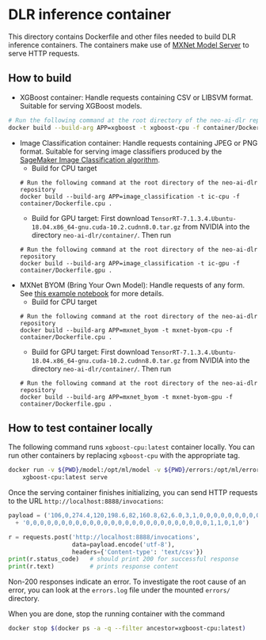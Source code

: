 # DLR inference container

This directory contains Dockerfile and other files needed to build DLR inference containers. The containers make use of [MXNet Model Server](https://github.com/awslabs/mxnet-model-server) to serve HTTP requests.

## How to build
* XGBoost container: Handle requests containing CSV or LIBSVM format. Suitable for serving XGBoost models.
```bash
# Run the following command at the root directory of the neo-ai-dlr repository
docker build --build-arg APP=xgboost -t xgboost-cpu -f container/Dockerfile.cpu .
```
* Image Classification container: Handle requests containing JPEG or PNG format. Suitable for serving image classifiers produced by the [SageMaker Image Classification algorithm](https://docs.aws.amazon.com/sagemaker/latest/dg/image-classification.html).
  - Build for CPU target
  ```
  # Run the following command at the root directory of the neo-ai-dlr repository
  docker build --build-arg APP=image_classification -t ic-cpu -f container/Dockerfile.cpu .
  ```
  - Build for GPU target: First download `TensorRT-7.1.3.4.Ubuntu-18.04.x86_64-gnu.cuda-10.2.cudnn8.0.tar.gz` from NVIDIA into the directory `neo-ai-dlr/container/`. Then run
  ```
  # Run the following command at the root directory of the neo-ai-dlr repository
  docker build --build-arg APP=image_classification -t ic-gpu -f container/Dockerfile.gpu .
  ```
* MXNet BYOM (Bring Your Own Model): Handle requests of any form. See [this example notebook](https://github.com/awslabs/amazon-sagemaker-examples/blob/master/sagemaker-python-sdk/mxnet_mnist/mxnet_mnist_neo.ipynb) for more details.
  - Build for CPU target
  ```
  # Run the following command at the root directory of the neo-ai-dlr repository
  docker build --build-arg APP=mxnet_byom -t mxnet-byom-cpu -f container/Dockerfile.cpu .
  ```
  - Build for GPU target: First download `TensorRT-7.1.3.4.Ubuntu-18.04.x86_64-gnu.cuda-10.2.cudnn8.0.tar.gz` from NVIDIA into the directory `neo-ai-dlr/container/`. Then run
  ```
  # Run the following command at the root directory of the neo-ai-dlr repository
  docker build --build-arg APP=mxnet_byom -t mxnet-byom-gpu -f container/Dockerfile.gpu .
  ```

## How to test container locally
The following command runs `xgboost-cpu:latest` container locally. You can run other containers by replacing `xgboost-cpu` with the appropriate tag. 
```bash
docker run -v ${PWD}/model:/opt/ml/model -v ${PWD}/errors:/opt/ml/errors -p 127.0.0.1:8888:8080/tcp \
    xgboost-cpu:latest serve
```
Once the serving container finishes initializing, you can send HTTP requests to the URL `http://localhost:8888/invocations`:
```python
payload = ('106,0,274.4,120,198.6,82,160.8,62,6.0,3,1,0,0,0,0,0,0,0,0,0,0,0,0,0,1,0,0,0,0,0,0,0,0,0,0,0,0,0,'
  + '0,0,0,0,0,0,0,0,0,0,0,0,0,0,0,0,0,0,0,0,0,0,0,0,0,0,1,1,0,1,0')

r = requests.post('http://localhost:8888/invocations',
                  data=payload.encode('utf-8'),
                  headers={'Content-type': 'text/csv'})
print(r.status_code)   # should print 200 for successful response
print(r.text)          # prints response content
```

Non-200 responses indicate an error. To investigate the root cause of an error, you can look at the `errors.log` file under the mounted `errors/` directory.

When you are done, stop the running container with the command
```bash
docker stop $(docker ps -a -q --filter ancestor=xgboost-cpu:latest)
```
